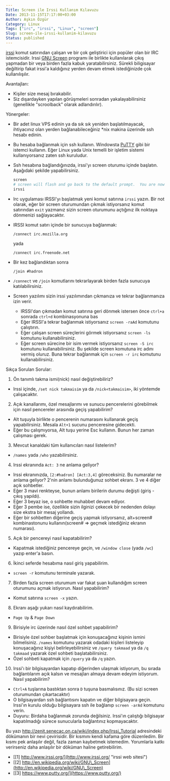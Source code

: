 ```yaml
---
Title: Screen ile Irssi Kullanım Kılavuzu
Date: 2013-11-15T17:17:00+03:00
Author: Aşkın Özgür
Category: Linux
Tags: ["irc", "irssi", "Linux", "screen"]
Slug: screen-ile-irssi-kullanim-kilavuzu
Status: published
---
```


[irssi](http://www.irssi.org/ "irssi web sitesi") komut satırından çalışan ve bir çok geliştirici için popüler olan bir IRC istemcisidir. Irssi [GNU Screen](http://en.wikipedia.org/wiki/GNU\_Screen "Screen Wiki Sayfası") programı ile birlikte kullanılarak çıkış yapmadan bir veya birden fazla kabuk yaratabilirsiniz. Sürekli biligisayar değiltirip fakat irssi'a kaldığınız yerden devam etmek istediğinizde çok kullanılışılır.

Avantajları:

-   Kişiler size mesaj bırakabilir.
-   Siz dışardayken yapılan görüşmeleri sonradan yakalayabilirsiniz (genellikle "scroolback" olarak adlandırılır).

Yönergeler:

-   Bir adet linux VPS edinin ya da sık sık yeniden başlatılmayacak, ihtiyacınız olan yerden bağlanabileceğiniz \*nix makina üzerinde ssh hesabı edinin.
-   Bu hesaba bağlanmak için ssh kullanın. Windowsta [PuTTY](https://www.putty.org/ "PuTTY Web Sayfası") gibi bir istemci kullanın. Eğer Linux yada Unix temelli bir işletim sistemi kullanıyorsanız zaten ssh kuruludur.
-   Ssh hesabına bağlandığınızda, irssi'yı screen oturumu içinde başlatın. Aşağıdaki şekilde yapabilirsiniz.

    ```sh
    screen
    # screen will flash and go back to the default prompt.  You are now inside screen
    irssi
    ```

-   Irc uygulaması IRSSI'yı başlatmak yeni komut satırına `irssi` yazın. Bir not olarak, eğer bir screen oturumundan çıkmak istiyorsanız komut satırından `exit` yazmanız sizin screen oturumunu açtığınız ilk noktaya dönmenizi sağlayacaktır.
-   IRSSI komut satırı içinde bir sunucuya bağlanmak:

        /connect irc.mozilla.org

    yada

        /connect irc.freenode.net

-   Bir kez bağlandıktan sonra

        /join #hadron

-   `/connect` ve `/join` komutlarını tekrarlayarak birden fazla sunucuya katılabilirsiniz.
-   Screen yazılımı sizin irssi yazılımından çıkmanıza ve tekrar bağlanmanıza izin verir.
    -   IRSSI'dan çıkmadan komut satırına geri dönmek istersen önce `ctrl+a` sonrada `ctrl+d` kombinasyonuna bas
    -   Eğer IRSSI'a tekrar bağlanmak istiyorsanız `screen -raAd` komutunu çalıştırın.
    -   Eğer çalışan screen süreçlerini görmek istiyorsanız `screen -ls` komutunu kullanabilirsiniz.
    -   Eğer screen sürecine bir isim vermek istiyorsanız `screen -S irc` komutunu kullanabilirsiniz. Bu şekilde screen komutuna irc adını vermiş oluruz. Buna tekrar bağlanmak için `screen -r irc` komutunu kullanabilirsiniz.

Sıkça Sorulan Sorular:

1. Ön tanımlı takma ismi(nick) nasıl değiştirebiliriz?
  - Irssi içinde, `/set nick takmaisim` ya da `/nick<takmaisim>`, iki yöntemde çalışacaktır.

2. Açık kanallarımı, özel mesajlarımı ve sunucu pencerelerini görebilmek için nasıl pencereler arasında geçiş yapabilirim?

  - Alt tuşuyla birlikte o pencerenin numarasını kullanarak geçiş yapabilirsiniz. Mesala `Alt+1` sucunu penceresine gidecekti.
  - Eğer bu çalışmıyorsa, Alt tuşu yerine Esc kullanın. Bunun her zaman çalışması gerek.

3. Mevcut kanaldaki tüm kullanıcıları nasıl listelerim?

  - `/names` yada `/who` yazabilirsiniz.

4. Irssi ekranında `Act: 3` ne anlama geliyor?

  -  Irssi ekranınızda, `[2:#hadron] [Act:3,4]` göreceksiniz. Bu numaralar ne anlama geliyor? 2'nin anlamı bulunduğunuz sohbet ekranı. 3 ve 4 diğer açık sohbetler.
  -  Eğer 3 mavi renkteyse, bunun anlamı birilerin durumu değişti (giriş - çıkış yapıldı).
  -  Eğer 3 beyaz ise, o sohbette muhabbet devam ediyor.
  -  Eğer 3 pembe ise, özellikle sizin ilginizi çekecek bir nedenden dolayı size ekstra bir mesaj yollandı.
  -  Eğer bir sohbetten diğerine geçiş yapmak istiyorsanız, alt+screen\# kombinastonunu kullanın(screen\# =&gt; geçmek istediğiniz ekranın numarası).

5. Açık bir pencereyi nasıl kapatabilirim?

  - Kapatmak istediğiniz pencereye geçin, ve `/window close` (yada `/wc`) yazıp enter'a basın.

6. İkinci seferde hesabıma nasıl giriş yapabilirim.

  - `screen -r` komutunu terminale yazarak.

7. Birden fazla screen oturumum var fakat şuan kullandığım screen oturumunu açmak istiyorun. Nasıl yapabilirim?

  - Komut satırına `screen -x` yazın.

8. Ekranı aşağı yukarı nasıl kaydırabilirim.

  - `Page Up` & `Page Down`

9. Birisiyle irc üzerinde nasıl özel sohbet yapabilirim?

  - Birisiyle özel sohber başlatmak için konuşacağınız kişinin ismini bilmelisiniz. `/names` komutunu yazarak odadaki kişileri listeleyip konuşacağınız kişiyi belirleyebilirsiniz ve `/query takmaad` ya da `/q takmaad` yazarak özel sohbeti başlatabilirsiniz.
  - Özel sohbeti kapatmak için `/query` ya da `/q` yazın.

10. Irssi'ı bir bilgisayardan kapatıp diğerinden ulaşmak istiyorum, bu sırada bağlantılarım açık kalsın ve mesajları almaya devam edeyim istiyorum. Nasıl yapabilirim?

  - `Ctrl+A` tuşlarına bastıktan sonra `D` tuşuna basmalısınız. (Bu sizi screen oturumundan çıkartacaktır)
  - O bilgisayardan ssh bağlantısını kapatın ve diğer bilgisayara geçin. Irssi'ın kurulu olduğu bilgisayara ssh ile bağlanıp `screen -arAd` komutunu verin.
  - Duyuru: Birdaha bağlanmak zorunda değilsiniz. Irssi'ın çalıştığı bilgisayar kapatılmadığı sürece sunucularla bağlantınız kopmayacaktır.

Bu yazı <http://zenit.senecac.on.ca/wiki/index.php/Irssi_Tutorial> adresindeki dökümanın bir nevi çevirisidir. Bir kısmını kendi kafama göre düzenledim. Bir kısmı pek anlaşılır değil, fazla zaman kaybetmek istemedim. Yorumlarla katkı verirseniz daha anlaşılır bir döküman haline getirebilirim.

- [\[1\] http://www.irssi.org/](http://www.irssi.org/ "irssi web sitesi")
- [\[2\] http://en.wikipedia.org/wiki/GNU\_Screen](http://en.wikipedia.org/wiki/GNU\_Screen)
- [\[3\] https://www.putty.org/](https://www.putty.org/)
